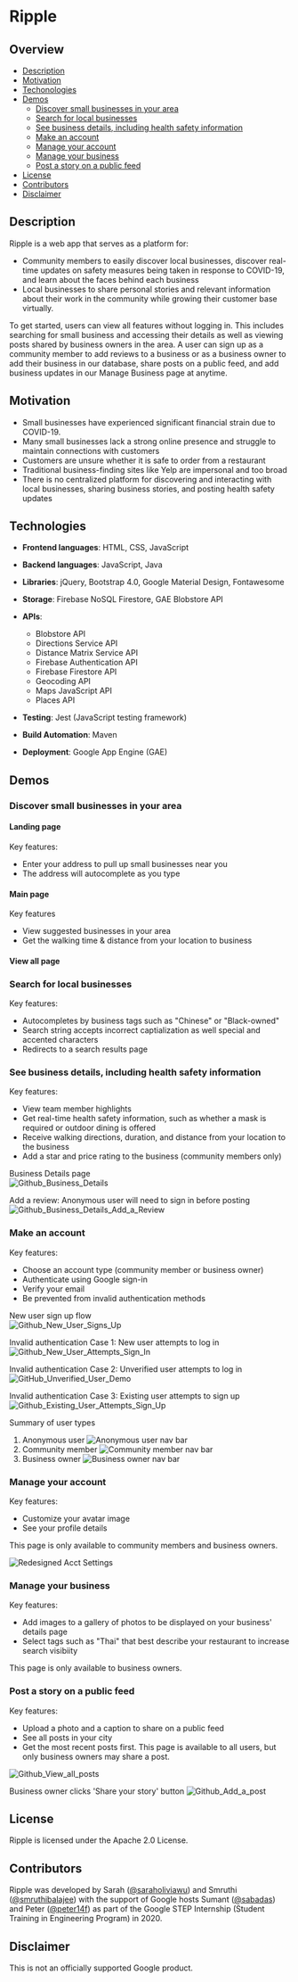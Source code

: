 # Ripple

## Overview
* [Description](#description)
* [Motivation](#motivation)
* [Techonologies](#technologies)
* [Demos](#demos)
  * [Discover small businesses in your area](#discover-small-businesses-in-your-area)
  * [Search for local businesses](#search-for-local-businesses)
  * [See business details, including health safety information](#see-business-details-including-health-safety-information)
  * [Make an account](#make-an-account)
  * [Manage your account](#manage-your-account)
  * [Manage your business](#manage-your-business)
  * [Post a story on a public feed](#post-a-story-on-a-public-feed)
* [License](#license)
* [Contributors](#contributors)
* [Disclaimer](#disclaimer)

## Description
Ripple is a web app that serves as a platform for:
* Community members to easily discover local businesses, discover real-time updates on safety measures being taken in response to COVID-19, and learn about the faces behind each business
* Local businesses to share personal stories and relevant information about their work in the community while growing their customer base virtually.

To get started, users can view all features without logging in. This includes searching for small business and accessing their details as well as viewing posts shared by business owners in the area. A user can sign up as a community member to add reviews to a business or as a business owner to add their business in our database, share posts on a public feed, and add business updates in our Manage Business page at anytime. 

## Motivation
* Small businesses have experienced significant financial strain due to COVID-19.
* Many small businesses lack a strong online presence and struggle to maintain connections with customers
* Customers are unsure whether it is safe to order from a restaurant
* Traditional business-finding sites like Yelp are impersonal and too broad
* There is no centralized platform for discovering and interacting with local businesses, sharing business stories, and posting health safety updates

## Technologies

* **Frontend languages**: HTML, CSS, JavaScript

* **Backend languages**: JavaScript, Java

* **Libraries**: jQuery, Bootstrap 4.0, Google Material Design, Fontawesome

* **Storage**: Firebase NoSQL Firestore, GAE Blobstore API

* **APIs**: 
  * Blobstore API
  * Directions Service API
  * Distance Matrix Service API
  * Firebase Authentication API
  * Firebase Firestore API
  * Geocoding API
  * Maps JavaScript API
  * Places API

* **Testing**: Jest (JavaScript testing framework)

* **Build Automation**: Maven

* **Deployment**: Google App Engine (GAE)

## Demos
### Discover small businesses in your area
#### Landing page
Key features:
* Enter your address to pull up small businesses near you
* The address will autocomplete as you type
#### Main page
Key features
* View suggested businesses in your area
* Get the walking time & distance from your location to business
#### View all page
### Search for local businesses
Key features:
* Autocompletes by business tags such as "Chinese" or "Black-owned"
* Search string accepts incorrect captialization as well special and accented characters
* Redirects to a search results page

### See business details, including health safety information
Key features:
* View team member highlights
* Get real-time health safety information, such as whether a mask is required or outdoor dining is offered
* Receive walking directions, duration, and distance from your location to the business
* Add a star and price rating to the business (community members only)  

Business Details page  
![Github_Business_Details](https://user-images.githubusercontent.com/39513112/89875220-d9cb7b00-db71-11ea-8012-b762bf300f01.gif)

Add a review: Anonymous user will need to sign in before posting
![Github_Business_Details_Add_a_Review](https://user-images.githubusercontent.com/39513112/89877874-9541de80-db75-11ea-8cc5-17b8b2825dde.gif)

### Make an account
Key features:
* Choose an account type (community member or business owner)
* Authenticate using Google sign-in
* Verify your email
* Be prevented from invalid authentication methods

New user sign up flow  
![Github_New_User_Signs_Up](https://user-images.githubusercontent.com/39513112/89880362-0040e480-db79-11ea-8c9c-00068cc52c42.gif)

Invalid authentication Case 1: New user attempts to log in  
![Github_New_User_Attempts_Sign_In](https://user-images.githubusercontent.com/39513112/89880376-046d0200-db79-11ea-89cc-4d07c6aaf127.gif)

Invalid authentication Case 2: Unverified user attempts to log in  
![GitHub_Unverified_User_Demo](https://user-images.githubusercontent.com/39513112/89839777-6c90f900-db23-11ea-9641-de69d9d05877.gif)

Invalid authentication Case 3: Existing user attempts to sign up  
![Github_Existing_User_Attempts_Sign_Up](https://user-images.githubusercontent.com/39513112/89842670-3788a480-db2b-11ea-838d-63ccfdf5bb92.gif)


Summary of user types
1. Anonymous user
![Anonymous user nav bar](https://user-images.githubusercontent.com/39513112/89881445-61b58300-db7a-11ea-91a2-53ef3887014f.png)
2. Community member
![Community member nav bar](https://user-images.githubusercontent.com/39513112/89881436-5febbf80-db7a-11ea-9a53-0411ceb718db.png)
3. Business owner
![Business owner nav bar](https://user-images.githubusercontent.com/39513112/89881441-60845600-db7a-11ea-8a28-cccea606e473.png)

### Manage your account
Key features:
* Customize your avatar image
* See your profile details

This page is only available to community members and business owners.  

![Redesigned Acct Settings](https://user-images.githubusercontent.com/39513112/89838064-25086e00-db1f-11ea-8120-586399277c56.gif)

### Manage your business
Key features:
* Add images to a gallery of photos to be displayed on your business' details page
* Select tags such as "Thai" that best describe your restaurant to increase search visibiity

This page is only available to business owners.  

### Post a story on a public feed
Key features:
* Upload a photo and a caption to share on a public feed
* See all posts in your city
* Get the most recent posts first. 
This page is available to all users, but only business owners may share a post.

![Github_View_all_posts](https://user-images.githubusercontent.com/39513112/89842147-a49b3a80-db29-11ea-9c20-12fab313c71a.gif)

Business owner clicks 'Share your story' button
![Github_Add_a_post](https://user-images.githubusercontent.com/39513112/89841456-c8f61780-db27-11ea-9365-e41eb2935f6b.gif)

## License
Ripple is licensed under the Apache 2.0 License.

## Contributors
Ripple was developed by Sarah ([@saraholiviawu](https://github.com/saraholiviawu)) and Smruthi ([@smruthibalajee](https://github.com/smruthibalajee)) with the support of Google hosts Sumant ([@sabadas](https://github.com/sabadas)) and Peter ([@peter14f](https://github.com/peter14f)) as part of the Google STEP Internship (Student Training in Engineering Program) in 2020.

## Disclaimer
This is not an officially supported Google product.
